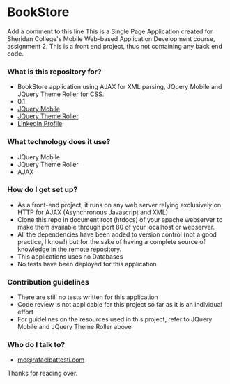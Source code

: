 # BookStore #

Add a comment to this line
This is a Single Page Application created for Sheridan College's Mobile Web-based Application Development course, assignment 2.
This is a front end project, thus not containing any back end code.

### What is this repository for? ###

* BookStore application using AJAX for XML parsing, JQuery Mobile and JQuery Theme Roller for CSS.
* 0.1
* [JQuery Mobile](https://jquerymobile.com/)
* [JQuery Theme Roller](http://themeroller.jquerymobile.com/)
* [LinkedIn Profile](https://ca.linkedin.com/in/rafaelbattesti)

### What technology does it use? ###
* JQuery Mobile
* JQuery Theme Roller
* AJAX

### How do I get set up? ###

* As a front-end project, it runs on any web server relying exclusively on HTTP for AJAX (Asynchronous Javascript and XML)
* Clone this repo in document root (htdocs) of your apache webserver to make them available through port 80 of your localhost or webserver.
* All the dependencies have been added to version control (not a good practice, I know!) but for the sake of having a complete source of knowledge in the remote repository.
* This applications uses no Databases
* No tests have been deployed for this application

### Contribution guidelines ###

* There are still no tests written for this application
* Code review is not applicable for this project so far as it is an individual effort
* For guidelines on the resources used in this project, refer to JQuery Mobile and JQuery Theme Roller above

### Who do I talk to? ###

* <me@rafaelbattesti.com>

Thanks for reading over.